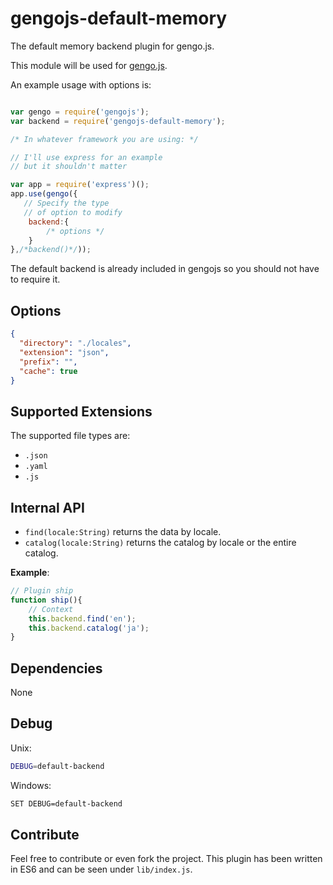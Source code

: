 # gengojs-default-memory

The default memory backend plugin for gengo.js.

This module will be used for [gengo.js](https://github.com/iwatakeshi/gengojs).

An example usage with options is:

```js

var gengo = require('gengojs');
var backend = require('gengojs-default-memory');

/* In whatever framework you are using: */

// I'll use express for an example
// but it shouldn't matter

var app = require('express')();
app.use(gengo({
   // Specify the type
   // of option to modify
	backend:{
		/* options */
	}
},/*backend()*/));
```
The default backend is already included in gengojs so you should not have to require it.


## Options

```json
{
  "directory": "./locales",
  "extension": "json",
  "prefix": "",
  "cache": true
}
```

## Supported Extensions

The supported file types are:

* `.json`
* `.yaml`
* `.js`


## Internal API

* `find(locale:String)` returns the data by locale.
* `catalog(locale:String)` returns the catalog by locale or the entire catalog.

**Example**:

```js
// Plugin ship
function ship(){
	// Context
	this.backend.find('en');
	this.backend.catalog('ja');
}
```

## Dependencies

None

## Debug

Unix:

```bash
DEBUG=default-backend
```
Windows:

```bash
SET DEBUG=default-backend
```
## Contribute

Feel free to contribute or even fork the project. This plugin has been
written in ES6 and can be seen under `lib/index.js`.
